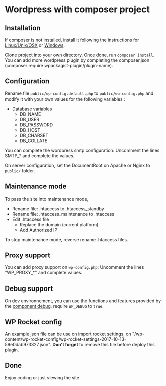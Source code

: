 # Wordpress with composer project

## Installation
If composer is not installed, install it following the instructions for [Linux/Unix/OSX](https://getcomposer.org/doc/00-intro.md#installation-linux-unix-osx) or [Windows](https://getcomposer.org/doc/00-intro.md#installation-windows).

Clone project into your own directory.
Once done, run `composer install`. You can add more wordpress plugin by completing the composer.json (composer require wpackagist-plugin/plugin-name).


## Configuration
Rename file `public/wp-config.default.php` to `public/wp-config.php` and modify it with your own values for the following variables :

* Database variables
    * DB_NAME
    * DB_USER
    * DB_PASSWORD
    * DB_HOST
    * DB_CHARSET
    * DB_COLLATE

You can complete the wordpress smtp configuration: Uncomment the lines SMTP_* and complete the values.

On server configuration, set the DocumentRoot on Apache or Nginx to `public/` folder.


## Maintenance mode
To pass the site into maintenance mode,

* Rename file: .htaccess to .htaccess_standby
* Rename file: .htaccess_maintenance to .htaccess
* Edit .htaccess file
	* Replace the domain (current platform)
	* Add Authorized IP

To stop maintenance mode, reverse rename .htaccess files.


## Proxy support
You can add proxy support on `wp-config.php`: Uncomment the lines "WP_PROXY_*" and complete values.

## Debug support
On dev environnement, you can use the functions and features provided by the [component debug](https://github.com/jgauthi/component_debug), require `WP_DEBUG` to `true`. 


## WP Rocket config
An example json file can be use on import rocket settings, on "/wp-content/wp-rocket-config/wp-rocket-settings-2017-10-13-59e0dab973327.json". **Don't forget** to remove this file before deploy this plugin.


## Done
Enjoy coding or just viewing the site